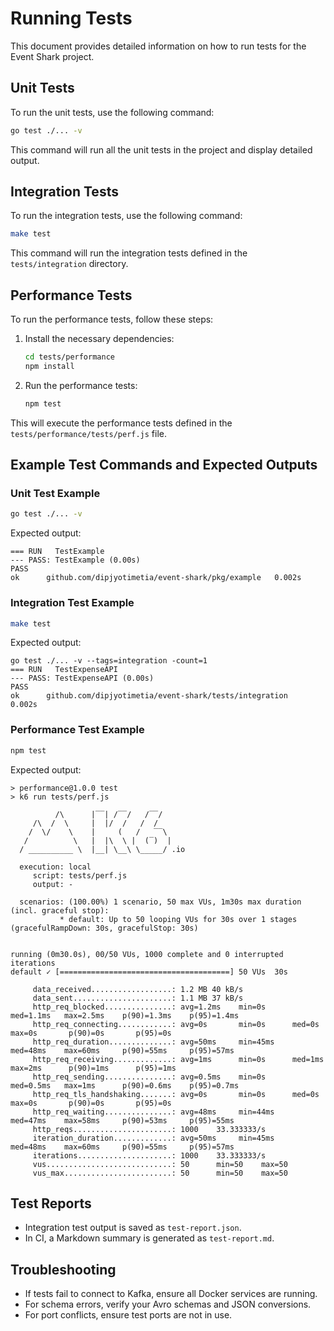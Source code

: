 # Running Tests

This document provides detailed information on how to run tests for the Event Shark project.

## Unit Tests

To run the unit tests, use the following command:

```sh
go test ./... -v
```

This command will run all the unit tests in the project and display detailed output.

## Integration Tests

To run the integration tests, use the following command:

```sh
make test
```

This command will run the integration tests defined in the `tests/integration` directory.

## Performance Tests

To run the performance tests, follow these steps:

1. Install the necessary dependencies:
   ```sh
   cd tests/performance
   npm install
   ```

2. Run the performance tests:
   ```sh
   npm test
   ```

This will execute the performance tests defined in the `tests/performance/tests/perf.js` file.

## Example Test Commands and Expected Outputs

### Unit Test Example

```sh
go test ./... -v
```

Expected output:
```
=== RUN   TestExample
--- PASS: TestExample (0.00s)
PASS
ok      github.com/dipjyotimetia/event-shark/pkg/example   0.002s
```

### Integration Test Example

```sh
make test
```

Expected output:
```
go test ./... -v --tags=integration -count=1
=== RUN   TestExpenseAPI
--- PASS: TestExpenseAPI (0.00s)
PASS
ok      github.com/dipjyotimetia/event-shark/tests/integration   0.002s
```

### Performance Test Example

```sh
npm test
```

Expected output:
```
> performance@1.0.0 test
> k6 run tests/perf.js

          /\      |‾‾| /‾‾/   /‾‾/
     /\  /  \     |  |/  /   /  /
    /  \/    \    |     (   /   ‾‾\
   /          \   |  |\  \ |  (‾)  |
  / __________ \  |__| \__\ \_____/ .io

  execution: local
     script: tests/perf.js
     output: -

  scenarios: (100.00%) 1 scenario, 50 max VUs, 1m30s max duration (incl. graceful stop):
           * default: Up to 50 looping VUs for 30s over 1 stages (gracefulRampDown: 30s, gracefulStop: 30s)


running (0m30.0s), 00/50 VUs, 1000 complete and 0 interrupted iterations
default ✓ [======================================] 50 VUs  30s

     data_received..................: 1.2 MB 40 kB/s
     data_sent......................: 1.1 MB 37 kB/s
     http_req_blocked...............: avg=1.2ms    min=0s      med=1.1ms   max=2.5ms    p(90)=1.3ms    p(95)=1.4ms
     http_req_connecting............: avg=0s       min=0s      med=0s      max=0s       p(90)=0s       p(95)=0s
     http_req_duration..............: avg=50ms     min=45ms    med=48ms    max=60ms     p(90)=55ms     p(95)=57ms
     http_req_receiving.............: avg=1ms      min=0s      med=1ms     max=2ms      p(90)=1ms      p(95)=1ms
     http_req_sending...............: avg=0.5ms    min=0s      med=0.5ms   max=1ms      p(90)=0.6ms    p(95)=0.7ms
     http_req_tls_handshaking.......: avg=0s       min=0s      med=0s      max=0s       p(90)=0s       p(95)=0s
     http_req_waiting...............: avg=48ms     min=44ms    med=47ms    max=58ms     p(90)=53ms     p(95)=55ms
     http_reqs......................: 1000    33.333333/s
     iteration_duration.............: avg=50ms     min=45ms    med=48ms    max=60ms     p(90)=55ms     p(95)=57ms
     iterations.....................: 1000    33.333333/s
     vus............................: 50      min=50    max=50
     vus_max........................: 50      min=50    max=50
```

## Test Reports

- Integration test output is saved as `test-report.json`.
- In CI, a Markdown summary is generated as `test-report.md`.

## Troubleshooting

- If tests fail to connect to Kafka, ensure all Docker services are running.
- For schema errors, verify your Avro schemas and JSON conversions.
- For port conflicts, ensure test ports are not in use.

